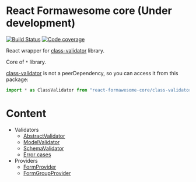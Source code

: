 # React Formawesome core (Under development)

[![Build Status](https://travis-ci.org/MAKARD/react-formawesome-core.svg?branch=master)](https://travis-ci.org/MAKARD/react-formawesome-core)
[![Code coverage](https://codecov.io/gh/MAKARD/react-formawesome-core/branch/master/graphs/badge.svg)](https://codecov.io/gh/MAKARD/react-formawesome-core/branch/master)

React wrapper for [class-validator](https://github.com/typestack/class-validator) library.

Core of `*` library.

[class-validator](https://github.com/typestack/class-validator) is not a peerDependency, so you can access it from this package:
```ts
import * as ClassValidator from "react-formawesome-core/class-validator";
```

# Content
 * Validators
    + [AbstractValidator](./docs/Validators.md#abstractvalidator)
    + [ModelValidator](./docs/Validators.md#modelvalidator)
    + [SchemaValidator](./docs/Validators.md#schemavalidator)
    + [Error cases](./docs/Validators.md#error-cases)
 * Providers
    + [FormProvider](./docs/FormProvider.md)
    + [FormGroupProvider](./docs/FormGroupProvider.md)

